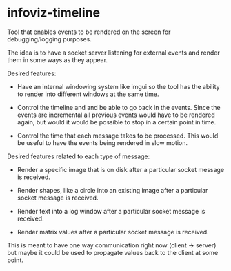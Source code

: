 # infoviz-timeline

Tool that enables events to be rendered on the screen for debugging/logging purposes.

The idea is to have a socket server listening for external events and render them in some ways as they appear.

Desired features:

- Have an internal windowing system like imgui so the tool has the ability to render into different windows at the same time.

- Control the timeline and and be able to go back in the events. Since the events are incremental all previous events would have to be rendered again, but would it would be possible to stop in a certain point in time.

- Control the time that each message takes to be processed. This would be useful to have the events being rendered in slow motion.

Desired features related to each type of message:

- Render a specific image that is on disk after a particular socket message is received.

- Render shapes, like a circle into an existing image after a particular socket message is received.

- Render text into a log window after a particular socket message is received.

- Render matrix values after a particular socket message is received.

This is meant to have one way communication right now (client -> server) but maybe it could be used to propagate values back to the client at some point.
